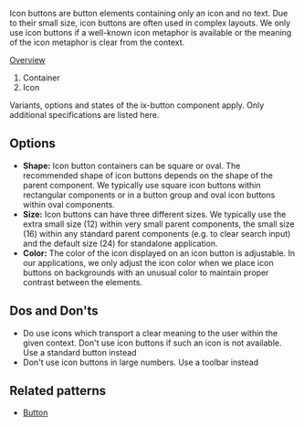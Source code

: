 Icon buttons are button elements containing only an icon and no text. Due to their small size, icon buttons are often used in complex layouts. We only use icon buttons if a well-known icon metaphor is available or the meaning of the icon metaphor is clear from the context. 

[Overview](https://www.figma.com/file/wEptRgAezDU1z80Cn3eZ0o/iX-Pattern-Illustrations?type=design&node-id=1289-4405&mode=design&t=iFGHiYzINQes2FVC-11)
1. Container
2. Icon

Variants, options and states of the ix-button component apply. Only additional specifications are listed here.

## Options
- **Shape:** Icon button containers can be square or oval. The recommended shape of icon buttons depends on the shape of the parent component. We typically use square icon buttons within rectangular components or in a button group and oval icon buttons within oval components.
- **Size:** Icon buttons can have three different sizes. We typically use the extra small size (12) within very small parent components, the small size (16) within any standard parent components (e.g. to clear search input) and the default size (24) for standalone application.
- **Color:** The color of the icon displayed on an icon button is adjustable. In our applications, we only adjust the icon color when we place icon buttons on backgrounds with an unusual color to maintain proper contrast between the elements.

## Dos and Don'ts
- Do use icons which transport a clear meaning to the user within the given context. Don't use icon buttons if such an icon is not available. Use a standard button instead
- Don't use icon buttons in large numbers. Use a toolbar instead

## Related patterns
- [Button](./button.md)
<!-- - [Toolbar](...) -->
